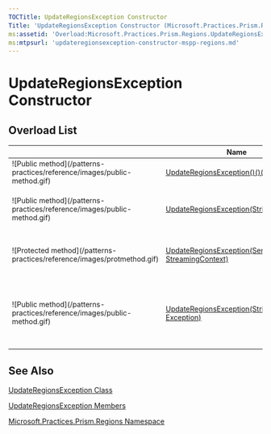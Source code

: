 ```yaml
---
TOCTitle: UpdateRegionsException Constructor
Title: 'UpdateRegionsException Constructor (Microsoft.Practices.Prism.Regions)'
ms:assetid: 'Overload:Microsoft.Practices.Prism.Regions.UpdateRegionsException.\#ctor'
ms:mtpsurl: 'updateregionsexception-constructor-mspp-regions.md'
---
```



# UpdateRegionsException Constructor

## Overload List

<table>

<thead>
<tr class="header">
<th> </th>
<th>Name</th>
<th>Description</th>
</tr>
</thead>
<tbody>
<tr class="odd">
<td>![Public method](/patterns-practices/reference/images/public-method.gif)</td>
<td><a href="https://msdn.microsoft.com/library/microsoft.practices.prism.regions.updateregionsexception.">UpdateRegionsException()()()</a></td>
<td><div class="summary">
Initializes a new instance of the <a href="https://msdn.microsoft.com/library/microsoft.practices.prism.regions.updateregionsexception">UpdateRegionsException</a>
</div></td>
</tr>
<tr class="even">
<td>![Public method](/patterns-practices/reference/images/public-method.gif)</td>
<td><a href="https://msdn.microsoft.com/library/microsoft.practices.prism.regions.updateregionsexception.">UpdateRegionsException(String)</a></td>
<td><div class="summary">
Initializes a new instance of the <a href="https://msdn.microsoft.com/library/microsoft.practices.prism.regions.updateregionsexception">UpdateRegionsException</a> class with a specified error message.
</div></td>
</tr>
<tr class="odd">
<td>![Protected method](/patterns-practices/reference/images/protmethod.gif)</td>
<td><a href="https://msdn.microsoft.com/library/microsoft.practices.prism.regions.updateregionsexception.">UpdateRegionsException(SerializationInfo, StreamingContext)</a></td>
<td><div class="summary">
Initializes a new instance of the <a href="https://msdn.microsoft.com/library/microsoft.practices.prism.regions.updateregionsexception">UpdateRegionsException</a> class with serialized data.
</div></td>
</tr>
<tr class="even">
<td>![Public method](/patterns-practices/reference/images/public-method.gif)</td>
<td><a href="https://msdn.microsoft.com/library/microsoft.practices.prism.regions.updateregionsexception.">UpdateRegionsException(String, Exception)</a></td>
<td><div class="summary">
Initializes a new instance of the <a href="https://msdn.microsoft.com/library/microsoft.practices.prism.regions.updateregionsexception">UpdateRegionsException</a> class with a specified error message and a reference to the inner exception that is the cause of this exception.
</div></td>
</tr>
</tbody>
</table>

## See Also

[UpdateRegionsException Class](/patterns-practices/reference/updateregionsexception-class-mspp-regions)

[UpdateRegionsException Members](/patterns-practices/reference/updateregionsexception-members-mspp-regions)

[Microsoft.Practices.Prism.Regions Namespace](/patterns-practices/reference/mspp-regions-namespace)
